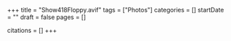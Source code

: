 +++
title = "Show418Floppy.avif"
tags = ["Photos"]
categories = []
startDate = ""
draft = false
pages = []

citations = []
+++
